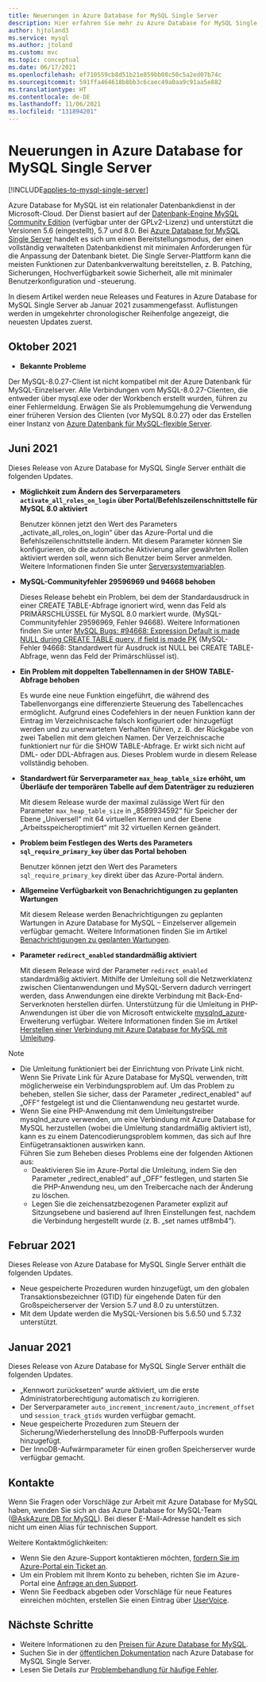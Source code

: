 ```yaml
---
title: Neuerungen in Azure Database for MySQL Single Server
description: Hier erfahren Sie mehr zu Azure Database for MySQL Single Server, einem relationalen Datenbankdienst in der Microsoft-Cloud, der auf MySQL Community Edition basiert.
author: hjtoland3
ms.service: mysql
ms.author: jtoland
ms.custom: mvc
ms.topic: conceptual
ms.date: 06/17/2021
ms.openlocfilehash: ef710559cb8d51b21e859bb08c50c5a2ed07b74c
ms.sourcegitcommit: 591ffa464618b8bb3c6caec49a0aa9c91aa5e882
ms.translationtype: HT
ms.contentlocale: de-DE
ms.lasthandoff: 11/06/2021
ms.locfileid: "131894201"
---
```

# <a name="whats-new-in-azure-database-for-mysql---single-server"></a>Neuerungen in Azure Database for MySQL Single Server

[!INCLUDE[applies-to-mysql-single-server](includes/applies-to-mysql-single-server.md)]

Azure Database for MySQL ist ein relationaler Datenbankdienst in der Microsoft-Cloud. Der Dienst basiert auf der [Datenbank-Engine MySQL Community Edition](https://www.mysql.com/products/community/) (verfügbar unter der GPLv2-Lizenz) und unterstützt die Versionen 5.6 (eingestellt), 5.7 und 8.0. Bei [Azure Database for MySQL Single Server](./overview.md#azure-database-for-mysql---single-server) handelt es sich um einen Bereitstellungsmodus, der einen vollständig verwalteten Datenbankdienst mit minimalen Anforderungen für die Anpassung der Datenbank bietet. Die Single Server-Plattform kann die meisten Funktionen zur Datenbankverwaltung bereitstellen, z. B. Patching, Sicherungen, Hochverfügbarkeit sowie Sicherheit, alle mit minimaler Benutzerkonfiguration und -steuerung.

In diesem Artikel werden neue Releases und Features in Azure Database for MySQL Single Server ab Januar 2021 zusammengefasst. Auflistungen werden in umgekehrter chronologischer Reihenfolge angezeigt, die neuesten Updates zuerst.

## <a name="october-2021"></a>Oktober 2021

- **Bekannte Probleme**

Der MySQL-8.0.27-Client ist nicht kompatibel mit der Azure Datenbank für MySQL-Einzelserver. Alle Verbindungen vom MySQL-8.0.27-Clienten, die entweder über mysql.exe oder der Workbench erstellt wurden, führen zu einer Fehlermeldung. Erwägen Sie als Problemumgehung die Verwendung einer früheren Version des Clienten (vor MySQL 8.0.27) oder das Erstellen einer Instanz von [Azure Datenbank für MySQL-flexible Server](https://docs.microsoft.com/azure/mysql/flexible-server/overview).

## <a name="june-2021"></a>Juni 2021
  
Dieses Release von Azure Database for MySQL Single Server enthält die folgenden Updates.

- **Möglichkeit zum Ändern des Serverparameters `activate_all_roles_on_login` über Portal/Befehlszeilenschnittstelle für MySQL 8.0 aktiviert**

  Benutzer können jetzt den Wert des Parameters „activate_all_roles_on_login“ über das Azure-Portal und die Befehlszeilenschnittstelle ändern. Mit diesem Parameter können Sie konfigurieren, ob die automatische Aktivierung aller gewährten Rollen aktiviert werden soll, wenn sich Benutzer beim Server anmelden. Weitere Informationen finden Sie unter [Serversystemvariablen](https://dev.mysql.com/doc/refman/8.0/en/server-system-variables.html).

- **MySQL-Communityfehler 29596969 und 94668 behoben**

  Dieses Release behebt ein Problem, bei dem der Standardausdruck in einer CREATE TABLE-Abfrage ignoriert wird, wenn das Feld als PRIMÄRSCHLÜSSEL für MySQL 8.0 markiert wurde. (MySQL-Communityfehler 29596969, Fehler 94668). Weitere Informationen finden Sie unter [MySQL Bugs: #94668: Expression Default is made NULL during CREATE TABLE query, if field is made PK](https://bugs.mysql.com/bug.php?id=94668) (MySQL-Fehler 94668: Standardwert für Ausdruck ist NULL bei CREATE TABLE-Abfrage, wenn das Feld der Primärschlüssel ist).

- **Ein Problem mit doppelten Tabellennamen in der SHOW TABLE-Abfrage behoben**

  Es wurde eine neue Funktion eingeführt, die während des Tabellenvorgangs eine differenzierte Steuerung des Tabellencaches ermöglicht. Aufgrund eines Codefehlers in der neuen Funktion kann der Eintrag im Verzeichniscache falsch konfiguriert oder hinzugefügt werden und zu unerwartetem Verhalten führen, z. B. der Rückgabe von zwei Tabellen mit dem gleichen Namen. Der Verzeichniscache funktioniert nur für die SHOW TABLE-Abfrage. Er wirkt sich nicht auf DML- oder DDL-Abfragen aus. Dieses Problem wurde in diesem Release vollständig behoben.

- **Standardwert für Serverparameter `max_heap_table_size` erhöht, um Überläufe der temporären Tabelle auf dem Datenträger zu reduzieren**

  Mit diesem Release wurde der maximal zulässige Wert für den Parameter `max_heap_table_size` in „8589934592“ für Speicher der Ebene „Universell“ mit 64 virtuellen Kernen und der Ebene „Arbeitsspeicheroptimiert“ mit 32 virtuellen Kernen geändert.

- **Problem beim Festlegen des Werts des Parameters `sql_require_primary_key` über das Portal behoben**

  Benutzer können jetzt den Wert des Parameters `sql_require_primary_key` direkt über das Azure-Portal ändern.

- **Allgemeine Verfügbarkeit von Benachrichtigungen zu geplanten Wartungen**

  Mit diesem Release werden Benachrichtigungen zu geplanten Wartungen in Azure Database for MySQL – Einzelserver allgemein verfügbar gemacht. Weitere Informationen finden Sie im Artikel [Benachrichtigungen zu geplanten Wartungen](concepts-planned-maintenance-notification.md).

- **Parameter `redirect_enabled` standardmäßig aktiviert**

  Mit diesem Release wird der Parameter `redirect_enabled` standardmäßig aktiviert. Mithilfe der Umleitung soll die Netzwerklatenz zwischen Clientanwendungen und MySQL-Servern dadurch verringert werden, dass Anwendungen eine direkte Verbindung mit Back-End-Serverknoten herstellen dürfen. Unterstützung für die Umleitung in PHP-Anwendungen ist über die von Microsoft entwickelte [mysqlnd_azure](https://github.com/microsoft/mysqlnd_azure)-Erweiterung verfügbar. Weitere Informationen finden Sie im Artikel [Herstellen einer Verbindung mit Azure Database for MySQL mit Umleitung](howto-redirection.md).

>[!Note]
> * Die Umleitung funktioniert bei der Einrichtung von Private Link nicht. Wenn Sie Private Link für Azure Database for MySQL verwenden, tritt möglicherweise ein Verbindungsproblem auf. Um das Problem zu beheben, stellen Sie sicher, dass der Parameter „redirect_enabled“ auf „OFF“ festgelegt ist und die Clientanwendung neu gestartet wurde.</br>
> * Wenn Sie eine PHP-Anwendung mit dem Umleitungstreiber mysqlnd_azure verwenden, um eine Verbindung mit Azure Database for MySQL herzustellen (wobei die Umleitung standardmäßig aktiviert ist), kann es zu einem Datencodierungsproblem kommen, das sich auf Ihre Einfügetransaktionen auswirken kann.</br>
> Führen Sie zum Beheben dieses Problems eine der folgenden Aktionen aus:
>    - Deaktivieren Sie im Azure-Portal die Umleitung, indem Sie den Parameter „redirect_enabled“ auf „OFF“ festlegen, und starten Sie die PHP-Anwendung neu, um den Treibercache nach der Änderung zu löschen.
>     - Legen Sie die zeichensatzbezogenen Parameter explizit auf Sitzungsebene und basierend auf Ihren Einstellungen fest, nachdem die Verbindung hergestellt wurde (z. B. „set names utf8mb4“).

## <a name="february-2021"></a>Februar 2021

Dieses Release von Azure Database for MySQL Single Server enthält die folgenden Updates.

- Neue gespeicherte Prozeduren wurden hinzugefügt, um den globalen Transaktionsbezeichner (GTID) für eingehende Daten für den Großspeicherserver der Version 5.7 und 8.0 zu unterstützen.
- Mit dem Update werden die MySQL-Versionen bis 5.6.50 und 5.7.32 unterstützt.

## <a name="january-2021"></a>Januar 2021

Dieses Release von Azure Database for MySQL Single Server enthält die folgenden Updates.

- „Kennwort zurücksetzen“ wurde aktiviert, um die erste Administratorberechtigung automatisch zu korrigieren.
- Der Serverparameter `auto_increment_increment/auto_increment_offset` und `session_track_gtids` wurden verfügbar gemacht.
- Neue gespeicherte Prozeduren zum Steuern der Sicherung/Wiederherstellung des InnoDB-Pufferpools wurden hinzugefügt.
- Der InnoDB-Aufwärmparameter für einen großen Speicherserver wurde verfügbar gemacht.

## <a name="contacts"></a>Kontakte

Wenn Sie Fragen oder Vorschläge zur Arbeit mit Azure Database for MySQL haben, wenden Sie sich an das Azure Database for MySQL-Team ([@AskAzure DB for MySQL](mailto:AskAzureDBforMySQL@service.microsoft.com)). Bei dieser E-Mail-Adresse handelt es sich nicht um einen Alias für technischen Support.

Weitere Kontaktmöglichkeiten:

- Wenn Sie den Azure-Support kontaktieren möchten, [fordern Sie im Azure-Portal ein Ticket an](https://portal.azure.com/?#blade/Microsoft_Azure_Support/HelpAndSupportBlade).
- Um ein Problem mit Ihrem Konto zu beheben, richten Sie im Azure-Portal eine [Anfrage an den Support](https://ms.portal.azure.com/#blade/Microsoft_Azure_Support/HelpAndSupportBlade/newsupportrequest).
- Wenn Sie Feedback abgeben oder Vorschläge für neue Features einreichen möchten, erstellen Sie einen Eintrag über [UserVoice](https://feedback.azure.com/d365community/forum/47b1e71d-ee24-ec11-b6e6-000d3a4f0da0).

## <a name="next-steps"></a>Nächste Schritte

- Weitere Informationen zu den [Preisen für Azure Database for MySQL](https://azure.microsoft.com/pricing/details/mysql/server/).
- Suchen Sie in der [öffentlichen Dokumentation](./single-server/index.yml) nach Azure Database for MySQL Single Server.
- Lesen Sie Details zur [Problembehandlung für häufige Fehler](./howto-troubleshoot-common-errors.md).
